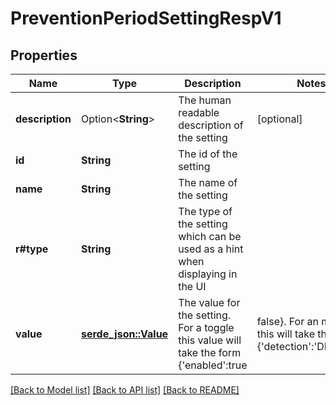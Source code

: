 # PreventionPeriodSettingRespV1

## Properties

Name | Type | Description | Notes
------------ | ------------- | ------------- | -------------
**description** | Option<**String**> | The human readable description of the setting | [optional]
**id** | **String** | The id of the setting |
**name** | **String** | The name of the setting |
**r#type** | **String** | The type of the setting which can be used as a hint when displaying in the UI |
**value** | [**serde_json::Value**](.md) | The value for the setting. For a toggle this value will take the form {'enabled':true|false}. For an mlslider this will take the form {'detection':'DISABLED|CAUTIOUS|MODERATE|AGGRESSIVE|EXTRA_AGGRESSIVE','prevention':'DISABLED|CAUTIOUS|MODERATE|AGGRESSIVE|EXTRA_AGGRESSIVE'} |

[[Back to Model list]](./README.md#documentation-for-models) [[Back to API list]](./README.md#documentation-for-api-endpoints) [[Back to README]](../README.md)
